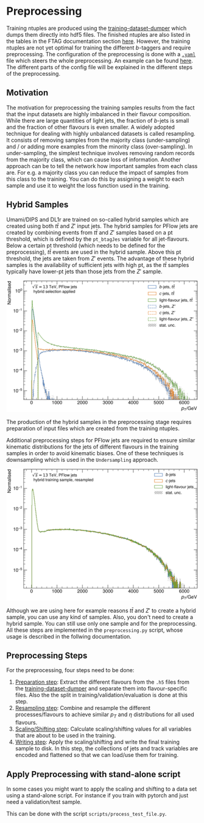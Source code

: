 # Preprocessing
Training ntuples are produced using the [training-dataset-dumper](https://gitlab.cern.ch/atlas-flavor-tagging-tools/training-dataset-dumper) which dumps them directly into hdf5 files. The finished ntuples are also listed in the tables in the FTAG documentation section [here](https://ftag.docs.cern.ch/software/samples/). However, the training ntuples are not yet optimal for training the different _b_-taggers and require preprocessing. The configuration of the preprocessing is done with a [`.yaml`](https://en.wikipedia.org/wiki/YAML) file which steers the whole preprocessing. An example can be found [here](https://gitlab.cern.ch/atlas-flavor-tagging-tools/algorithms/umami/-/blob/master/examples/PFlow-Preprocessing.yaml). The different parts of the config file will be explained in the different steps of the preprocessing.

## Motivation
The motivation for preprocessing the training samples results from the fact that the input datasets are highly imbalanced in their flavour composition. While there are large quantities of light jets, the fraction of _b_-jets is small and the fraction of other flavours is even smaller.
A widely adopted technique for dealing with highly unbalanced datasets is called resampling. It consists of removing samples from the majority class (under-sampling) and / or adding more examples from the minority class (over-sampling).
In under-sampling, the simplest technique involves removing random records from the majority class, which can cause loss of information.
Another approach can be to tell the network how important samples from each class are. For e.g. a majority class you can reduce the impact of samples from this class to the training. You can do this by assigning a weight to each sample and use it to weight the loss function used in the training.

## Hybrid Samples
Umami/DIPS and DL1r are trained on so-called hybrid samples which are created using both $t\bar{t}$ and $Z'$ input jets.
The hybrid samples for PFlow jets are created by combining events from $t\bar{t}$ and $Z'$ samples based on a pt threshold, which is defined by the `pt_btagJes` variable for all jet-flavours.
Below a certain pt threshold (which needs to be defined for the preprocessing), $t\bar{t}$ events are used in the hybrid sample. Above this pt threshold, the jets are taken from $Z'$ events.
The advantage of these hybrid samples is the availability of sufficient jets with high pt, as the $t\bar{t}$ samples typically have lower-pt jets than those jets from the $Z'$ sample.

![Pt distribution of hybrid samples being composed from ttbar and Zjets samples](../assets/pt_btagJes-cut_spectrum.png)

The production of the hybrid samples in the preprocessing stage requires preparation of input files which are created from the training ntuples.

Additional preprocessing steps for PFlow jets are required to ensure similar kinematic distributions for the jets of different flavours in the training samples in order to avoid kinematic biases. One of these techniques is downsampling which is used in the `Undersampling` approach.

![pT distribution of downsampled hybrid samples](../assets/pt_btagJes-downsampled.png)

Although we are using here for example reasons $t\bar{t}$ and $Z'$ to create a hybrid sample, you can use any kind of samples. Also, you don't need to create a hybrid sample. You can still use only one sample and for the preprocessing.
All these steps are implemented in the `preprocessing.py` script, whose usage is described in the follwing documentation.

## Preprocessing Steps
For the preprocessing, four steps need to be done:

1. [Preparation step](ntuple_preparation.md): Extract the different flavours from the `.h5` files from the [training-dataset-dumper](https://gitlab.cern.ch/atlas-flavor-tagging-tools/training-dataset-dumper) and separate them into flavour-specific files. Also the the split in training/validation/evaluation is done at this step.
2. [Resampling step](resampling.md): Combine and resample the different processes/flavours to achieve similar $p_T$ and $\eta$ distributions for all used flavours.
3. [Scaling/Shifting step](scaling_shifting.md): Calculate scaling/shifting values for all variables that are about to be used in the training. 
4. [Writing step](write_train_sample.md): Apply the scaling/shifting and write the final training sample to disk. In this step, the collections of jets and track variables are encoded and flattened so that we can load/use them for training.


## Apply Preprocessing with stand-alone script

In some cases you might want to apply the scaling and shifting to a data set using a stand-alone script.
For instance if you train with pytorch and just need a validation/test sample.

This can be done with the script `scripts/process_test_file.py`.